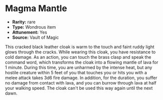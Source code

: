 
# Magma Mantle

* **Rarity:** rare
* **Type:** Wondrous item
* **Attunement:** Yes
* **Source:** Vault of Magic


This cracked black leather cloak is warm to the touch and faint ruddy light glows through the cracks. While wearing this cloak, you have resistance to cold damage. As an action, you can touch the brass clasp and speak the command word, which transforms the cloak into a flowing mantle of lava for 1 minute. During this time, you are unharmed by the intense heat, but any hostile creature within 5 feet of you that touches you or hits you with a melee attack takes 3d6 fire damage. In addition, for the duration, you suffer no damage from contact with lava, and you can burrow through lava at half your walking speed. The cloak can't be used this way again until the next dawn.
